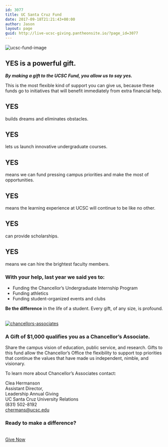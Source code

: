 ```yaml
---
id: 3077
title: UC Santa Cruz Fund
date: 2017-09-18T21:21:43+00:00
author: Jason
layout: page
guid: http://live-ucsc-giving.pantheonsite.io/?page_id=3077
---
```

<img src="http://live-ucsc-giving.pantheonsite.io/wp-content/uploads/2017/09/ucsc-fund-image.jpg" alt="ucsc-fund-image" itemprop="image" title="ucsc-fund-image" /> 

## YES is a powerful gift.

_**By making a gift to the UCSC Fund, you allow us to say yes.**_

This is the most flexible kind of support you can give us, because these funds go to initiatives that will benefit immediately from extra financial help.

## YES

builds dreams and eliminates obstacles.

## YES

lets us launch innovative undergraduate courses.

## YES

means we can fund pressing campus priorities and make the most of opportunities.

## YES

means the learning experience at UCSC will continue to be like no other.

## YES

can provide scholarships.

## YES

means we can hire the brightest faculty members.

### With your help, last year we said yes to:

  * Funding the Chancellor’s Undergraduate Internship Program
  * Funding athletics
  * Funding student-organized events and clubs

**Be the difference** in the life of a student. Every gift, of any size, is profound.

<a href="http://live-ucsc-giving.pantheonsite.io/giving/ways-to-give/chancellors-associates/" target="_self" itemprop="url"><br /> <img src="http://live-ucsc-giving.pantheonsite.io/wp-content/uploads/2017/09/chancellors-associates.png" alt="chancellors-associates" itemprop="image" title="chancellors-associates" /><br /> </a>

### A Gift of $1,000 qualifies you as a Chancellor’s Associate.

Share the campus vision of education, public service, and research. Gifts to this fund allow the Chancellor’s Office the flexibility to support top priorities that continue the values that have made us independent, nimble, and visionary.

To learn more about Chancellor’s Associates contact:

Clea Hermanson  
Assistant Director,  
Leadership Annual Giving  
UC Santa Cruz University Relations  
(831) 502-8192  
[chermans@ucsc.edu](mailto:anngibb@ucsc.edu)

### Ready to make a difference?

<a href="http://connect.ucsc.edu/givenow" target="_self" role="button"><br /> Give Now<br /> </a>
